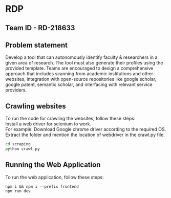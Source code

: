 # RDP

## Team ID - RD-218633

## Problem statement

Develop a tool that can autonomously identify faculty &amp; researchers in a given area of research. The tool must also generate their profiles using the provided template. Teams are encouraged to design a comprehensive approach that includes scanning from academic institutions and other websites, integration with open-source repositories like google scholar, google patent, semantic scholar, and interfacing with relevant service providers.

## Crawling websites

To run the code for crawling the websites, follow these steps: <br>
Install a web driver for selenium to work. <br>
For example: Download Google chrome driver according to the required OS. Extract the folder and mention the location of webdriver in the crawl.py file.

```bash
cd scraping
python crawl.py
```

## Running the Web Application

To run the web application, follow these steps:

```
npm i && npm i --prefix frontend
npm run dev

```
